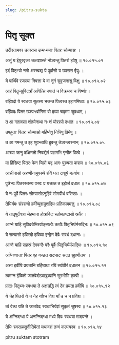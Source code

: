 ```yaml
---
slug: /pitru-sukta
---
```


# पितृ सूक्त

उदीरतामवर उत्परास उन्मध्यमाः पितरः सोम्यासः ।

असुं य ईयुरवृका ऋतज्ञास्ते नोऽवन्तु पितरो हवेषु ॥ १०.०१५.०१

इदं पितृभ्यो नमो अस्त्वद्य ये पूर्वासो य उपरास ईयुः ।

ये पार्थिवे रजस्या निषत्ता ये वा नूनं सुवृजनासु विक्षु ॥ १०.०१५.०२

आहं पितॄन्सुविदत्राँ अवित्सि नपातं च विक्रमणं च विष्णोः ।

बर्हिषदो ये स्वधया सुतस्य भजन्त पित्वस्त इहागमिष्ठाः ॥ १०.०१५.०३

बर्हिषदः पितर ऊत्य१र्वागिमा वो हव्या चकृमा जुषध्वम् ।

त आ गतावसा शंतमेनाथा नः शं योररपो दधात ॥ १०.०१५.०४

उपहूताः पितरः सोम्यासो बर्हिष्येषु निधिषु प्रियेषु ।

त आ गमन्तु त इह श्रुवन्त्वधि ब्रुवन्तु तेऽवन्त्वस्मान् ॥ १०.०१५.०५

आच्या जानु दक्षिणतो निषद्येमं यज्ञमभि गृणीत विश्वे ।

मा हिंसिष्ट पितरः केन चिन्नो यद्व आगः पुरुषता कराम ॥ १०.०१५.०६

आसीनासो अरुणीनामुपस्थे रयिं धत्त दाशुषे मर्त्याय ।

पुत्रेभ्यः पितरस्तस्य वस्वः प्र यच्छत त इहोर्जं दधात ॥ १०.०१५.०७

ये नः पूर्वे पितरः सोम्यासोऽनूहिरे सोमपीथं वसिष्ठाः ।

तेभिर्यमः संरराणो हवींष्युशन्नुशद्भिः प्रतिकाममत्तु ॥ १०.०१५.०८

ये तातृषुर्देवत्रा जेहमाना होत्राविदः स्तोमतष्टासो अर्कैः ।

आग्ने याहि सुविदत्रेभिरर्वाङ्सत्यैः कव्यैः पितृभिर्घर्मसद्भिः ॥ १०.०१५.०९

ये सत्यासो हविरदो हविष्पा इन्द्रेण देवैः सरथं दधानाः ।

आग्ने याहि सहस्रं देववन्दैः परैः पूर्वैः पितृभिर्घर्मसद्भिः ॥ १०.०१५.१०

अग्निष्वात्ताः पितर एह गच्छत सदःसदः सदत सुप्रणीतयः ।

अत्ता हवींषि प्रयतानि बर्हिष्यथा रयिं सर्ववीरं दधातन ॥ १०.०१५.११

त्वमग्न ईळितो जातवेदोऽवाड्ढव्यानि सुरभीणि कृत्वी ।

प्रादाः पितृभ्यः स्वधया ते अक्षन्नद्धि त्वं देव प्रयता हवींषि ॥ १०.०१५.१२

ये चेह पितरो ये च नेह याँश्च विद्म याँ उ च न प्रविद्म ।

त्वं वेत्थ यति ते जातवेदः स्वधाभिर्यज्ञं सुकृतं जुषस्व ॥ १०.०१५.१३

ये अग्निदग्धा ये अनग्निदग्धा मध्ये दिवः स्वधया मादयन्ते ।

तेभिः स्वराळसुनीतिमेतां यथावशं तन्वं कल्पयस्व ॥ १०.०१५.१४

<span class='index-text'> pitru suktam stotram </span>